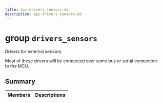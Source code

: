 ```yaml
---
title: api-drivers_sensors.md
description: api-drivers_sensors.md
---
```

# group `drivers_sensors` 

Drivers for external sensors.

Most of these drivers will be connected over some bus or serial connection to the MCU.

## Summary

 Members                        | Descriptions                                
--------------------------------|---------------------------------------------

